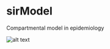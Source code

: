 # sirModel
Compartmental model in epidemiology

![alt text](https://github.com/AgustinPardo/sirModel/blob/master/Figure_1.png)
